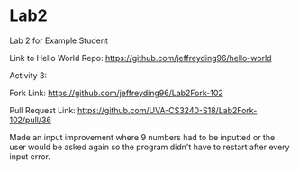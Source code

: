 # Lab2
Lab 2 for Example Student

Link to Hello World Repo: https://github.com/jeffreyding96/hello-world

Activity 3:

Fork Link: https://github.com/jeffreyding96/Lab2Fork-102

Pull Request Link: https://github.com/UVA-CS3240-S18/Lab2Fork-102/pull/36

Made an input improvement where 9 numbers had to be inputted or the user would be asked again so the program didn't have to restart after every input error.
